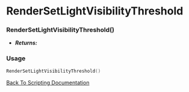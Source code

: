 # RenderSetLightVisibilityThreshold

### RenderSetLightVisibilityThreshold()
- ***Returns:*** 

### Usage

```Lua
RenderSetLightVisibilityThreshold()
```


[Back To Scripting Documentation](../README.md)
